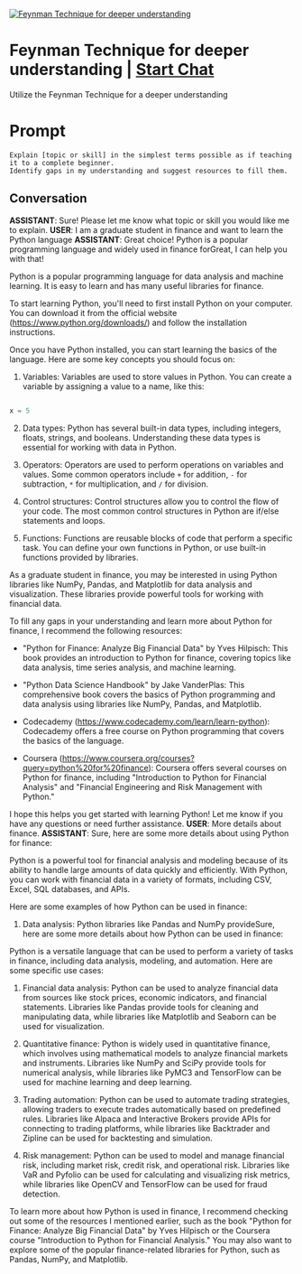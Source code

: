 
[![Feynman Technique for deeper understanding](https://flow-prompt-covers.s3.us-west-1.amazonaws.com/icon/minimalist/mini_3.png)](https://gptcall.net/chat.html?data=%7B%22contact%22%3A%7B%22id%22%3A%22s6R0qvnZUbrE7lQ80MPS5%22%2C%22flow%22%3Atrue%7D%7D)
# Feynman Technique for deeper understanding | [Start Chat](https://gptcall.net/chat.html?data=%7B%22contact%22%3A%7B%22id%22%3A%22s6R0qvnZUbrE7lQ80MPS5%22%2C%22flow%22%3Atrue%7D%7D)
Utilize the Feynman Technique for a deeper understanding

# Prompt

```
Explain [topic or skill] in the simplest terms possible as if teaching it to a complete beginner.
Identify gaps in my understanding and suggest resources to fill them.
```

## Conversation

**ASSISTANT**: Sure! Please let me know what topic or skill you would like me to explain.
**USER**: I am a graduate student in finance and want to learn the Python language
**ASSISTANT**: Great choice! Python is a popular programming language and widely used in finance forGreat, I can help you with that!



Python is a popular programming language for data analysis and machine learning. It is easy to learn and has many useful libraries for finance.



To start learning Python, you'll need to first install Python on your computer. You can download it from the official website (https://www.python.org/downloads/) and follow the installation instructions.



Once you have Python installed, you can start learning the basics of the language. Here are some key concepts you should focus on:



1. Variables: Variables are used to store values in Python. You can create a variable by assigning a value to a name, like this:



```python

x = 5

```



2. Data types: Python has several built-in data types, including integers, floats, strings, and booleans. Understanding these data types is essential for working with data in Python.



3. Operators: Operators are used to perform operations on variables and values. Some common operators include `+` for addition, `-` for subtraction, `*` for multiplication, and `/` for division.



4. Control structures: Control structures allow you to control the flow of your code. The most common control structures in Python are if/else statements and loops.



5. Functions: Functions are reusable blocks of code that perform a specific task. You can define your own functions in Python, or use built-in functions provided by libraries.



As a graduate student in finance, you may be interested in using Python libraries like NumPy, Pandas, and Matplotlib for data analysis and visualization. These libraries provide powerful tools for working with financial data.



To fill any gaps in your understanding and learn more about Python for finance, I recommend the following resources:



- "Python for Finance: Analyze Big Financial Data" by Yves Hilpisch: This book provides an introduction to Python for finance, covering topics like data analysis, time series analysis, and machine learning.



- "Python Data Science Handbook" by Jake VanderPlas: This comprehensive book covers the basics of Python programming and data analysis using libraries like NumPy, Pandas, and Matplotlib.



- Codecademy (https://www.codecademy.com/learn/learn-python): Codecademy offers a free course on Python programming that covers the basics of the language.



- Coursera (https://www.coursera.org/courses?query=python%20for%20finance): Coursera offers several courses on Python for finance, including "Introduction to Python for Financial Analysis" and "Financial Engineering and Risk Management with Python."



I hope this helps you get started with learning Python! Let me know if you have any questions or need further assistance.
**USER**: More details about finance.
**ASSISTANT**: Sure, here are some more details about using Python for finance:



Python is a powerful tool for financial analysis and modeling because of its ability to handle large amounts of data quickly and efficiently. With Python, you can work with financial data in a variety of formats, including CSV, Excel, SQL databases, and APIs.



Here are some examples of how Python can be used in finance:



1. Data analysis: Python libraries like Pandas and NumPy provideSure, here are some more details about how Python can be used in finance:



Python is a versatile language that can be used to perform a variety of tasks in finance, including data analysis, modeling, and automation. Here are some specific use cases:



1. Financial data analysis: Python can be used to analyze financial data from sources like stock prices, economic indicators, and financial statements. Libraries like Pandas provide tools for cleaning and manipulating data, while libraries like Matplotlib and Seaborn can be used for visualization.



2. Quantitative finance: Python is widely used in quantitative finance, which involves using mathematical models to analyze financial markets and instruments. Libraries like NumPy and SciPy provide tools for numerical analysis, while libraries like PyMC3 and TensorFlow can be used for machine learning and deep learning.



3. Trading automation: Python can be used to automate trading strategies, allowing traders to execute trades automatically based on predefined rules. Libraries like Alpaca and Interactive Brokers provide APIs for connecting to trading platforms, while libraries like Backtrader and Zipline can be used for backtesting and simulation.



4. Risk management: Python can be used to model and manage financial risk, including market risk, credit risk, and operational risk. Libraries like VaR and Pyfolio can be used for calculating and visualizing risk metrics, while libraries like OpenCV and TensorFlow can be used for fraud detection.



To learn more about how Python is used in finance, I recommend checking out some of the resources I mentioned earlier, such as the book "Python for Finance: Analyze Big Financial Data" by Yves Hilpisch or the Coursera course "Introduction to Python for Financial Analysis." You may also want to explore some of the popular finance-related libraries for Python, such as Pandas, NumPy, and Matplotlib.


